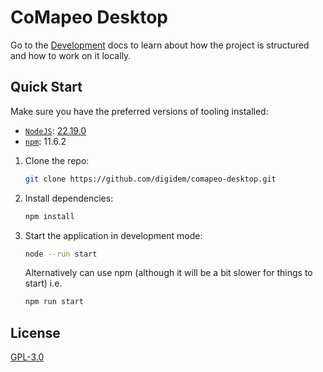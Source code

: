 # CoMapeo Desktop

Go to the [Development](./docs/DEVELOPMENT.md) docs to learn about how the project is structured and how to work on it locally.

## Quick Start

Make sure you have the preferred versions of tooling installed:

- [`NodeJS`](https://nodejs.org): [22.19.0](./.nvmrc)
- [`npm`](https://docs.npmjs.com/downloading-and-installing-node-js-and-npm): 11.6.2

1. Clone the repo:

   ```sh
   git clone https://github.com/digidem/comapeo-desktop.git
   ```

2. Install dependencies:

   ```sh
   npm install
   ```

3. Start the application in development mode:

   ```sh
   node --run start
   ```

   Alternatively can use npm (although it will be a bit slower for things to start) i.e.

   ```sh
   npm run start
   ```

## License

[GPL-3.0](./LICENSE)

